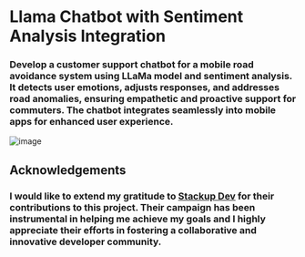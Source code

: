 # Llama Chatbot with Sentiment Analysis Integration

### Develop a customer support chatbot for a mobile road avoidance system using LLaMa model and sentiment analysis. It detects user emotions, adjusts responses, and addresses road anomalies, ensuring empathetic and proactive support for commuters. The chatbot integrates seamlessly into mobile apps for enhanced user experience.

![image](https://github.com/user-attachments/assets/3867611b-d80d-4c7b-8b11-f463095e1a0d)

## Acknowledgements
### I would like to extend my gratitude to [Stackup Dev](https://earn.stackup.dev/) for their contributions to this project. Their campaign has been instrumental in helping me achieve my goals and I highly appreciate their efforts in fostering a collaborative and innovative developer community.
